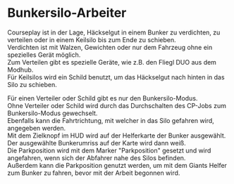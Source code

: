 # Bunkersilo-Arbeiter
  
Courseplay ist in der Lage, Häckselgut in einem Bunker zu verdichten, zu verteilen oder in einem Keilsilo bis zum Ende zu schieben.  
Verdichten ist mit Walzen, Gewichten oder nur dem Fahrzeug ohne ein spezielles Gerät möglich.  
Zum Verteilen gibt es spezielle Geräte, wie z.B. den Fliegl DUO aus dem Modhub.  
Für Keilsilos wird ein Schild benutzt, um das Häckselgut nach hinten in das Silo zu schieben.  

  
Für einen Verteiler oder Schild gibt es nur den Bunkersilo-Modus.  
Ohne Verteiler oder Schild wird durch das Durchschalten des CP-Jobs zum Bunkersilo-Modus gewechselt.  
Ebenfalls kann die Fahrtrichtung, mit welcher in das Silo gefahren wird, angegeben werden.  
Mit dem Zielknopf im HUD wird auf der Helferkarte der Bunker ausgewählt.   
Der ausgewählte Bunkerumriss auf der Karte wird dann weiß.  
Die Parkposition wird mit dem Marker "Parkposition" gesetzt und wird angefahren, wenn sich der Abfahrer nahe des Silos befinden.  
Außerdem kann die Parkposition genutzt werden, um mit dem Giants Helfer zum Bunker zu fahren, bevor mit der Arbeit begonnen wird.  
